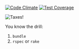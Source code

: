 [![Code Climate](https://codeclimate.com/github/trev/receipt_printer/badges/gpa.svg)](https://codeclimate.com/github/trev/receipt_printer) [![Test Coverage](https://codeclimate.com/github/trev/receipt_printer/badges/coverage.svg)](https://codeclimate.com/github/trev/receipt_printer/coverage)

![Taxes!](http://i.giphy.com/rE04CIrzIrSN2.gif)

You know the drill:

1. `bundle`
2. `rspec` or `rake`
